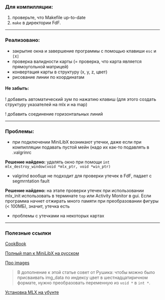  ### Для компилляции: 
 1. проверьте, что Makefile up-to-date
 2. `make` в директории FdF.
 
 ---
 
 ### Реализовано:
 - закрытие окна и завершение программы с помощью клавиши `esc` и `[X]`
 - проверка валидности карты (= проверка, что карта является прямоугольной матрицей)
 - конвертация карты в структуру (x, y, z, цвет)
 - рисование линии по координатам
 
 #### Не забыть:
 
 ! добавить автоматический зум по нажатию клавиш (для этого создать структуру указателей на mlx и на map)
 
 ! добавить соединение горизонтальных линий
 
 ---
 
 ### Проблемы:
  - при подключении MiniLibX возникают утечки, даже если при компилляции подавать пустой мейн (надо их как-то подавлять в .valgrinrc
  
  **Решение найдено:** удалять окно при помощи `int mlx_destroy_window(void *mlx_ptr, void *win_ptr)`
  
  - valgrind вообще не подходит для проверки утечек в FdF, падает с segmrntation fault
  
  **Решение найдено:** на этапе проверки утечек при использовании mlx_init использовать в терминате `top` или Activity Monitor в gui. Если программа начнет отжирать много памяти при преобразовании фигуры (< 100МБ), значит, утечка есть
  
  - проблемы с утечками на некоторых картах
  
  ___
  
  ### Полезные ссылки
  [CookBook](https://forum.intra.42.fr/topics/19254/messages)
  
  [Полный man к MiniLibX на русском](https://forum.intra.42.fr/topics/20307/messages/last)
  
  [Про images](https://github.com/keuhdall/images_example/blob/master/README.md)
  
  > В дополнение к этой статье совет от Рушика: чтобы можно было присваивать img_data по индексу цвет в шестнадцатиричном формате, нужно преобразовать переменную из `void *` в `int *`.
  
  [Установка MLX на убунте](https://forum.intra.42.fr/topics/15866/messages/last)
